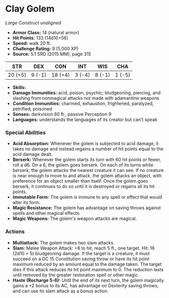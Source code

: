 # Clay Golem

*Large* *Construct* *unaligned*

- **Armor Class:** 14 (natural armor)
- **Hit Points:** 133 (14d10+56)
- **Speed:** walk 20 ft.
- **Challenge Rating:** 9 (5,000 XP)
- **Source:** 5.1 SRD (2015 MM), page 315

| STR | DEX | CON | INT | WIS | CHA |
| --- | --- | --- | --- | --- | --- |
| 20 (+5) | 9 (-1) | 18 (+4) | 3 (-4) | 8 (-1) | 1 (-5) |

- **Skills:** 
- **Damage Immunities:** acid, poison, psychic; bludgeoning, piercing, and slashing from nonmagical attacks not made with adamantine weapons
- **Condition Immunities:** charmed, exhaustion, frightened, paralyzed, petrified, poisoned
- **Senses:** darkvision 60 ft., passive Perception 9
- **Languages:** understands the languages of its creator but can't speak

### Special Abilities

- **Acid Absorption:** Whenever the golem is subjected to acid damage, it takes no damage and instead regains a number of hit points equal to the acid damage dealt.
- **Berserk:** Whenever the golem starts its turn with 60 hit points or fewer, roll a d6. On a 6, the golem goes berserk. On each of its turns while berserk, the golem attacks the nearest creature it can see. If no creature is near enough to move to and attack, the golem attacks an object, with preference for an object smaller than itself. Once the golem goes berserk, it continues to do so until it is destroyed or regains all its hit points.
- **Immutable Form:** The golem is immune to any spell or effect that would alter its form.
- **Magic Resistance:** The golem has advantage on saving throws against spells and other magical effects.
- **Magic Weapons:** The golem's weapon attacks are magical.

### Actions

- **Multiattack:** The golem makes two slam attacks.
- **Slam:** Melee Weapon Attack: +8 to hit, reach 5 ft., one target. Hit: 16 (2d10 + 5) bludgeoning damage. If the target is a creature, it must succeed on a DC 15 Constitution saving throw or have its hit point maximum reduced by an amount equal to the damage taken. The target dies if this attack reduces its hit point maximum to 0. The reduction lasts until removed by the greater restoration spell or other magic.
- **Haste (Recharge 5-6):** Until the end of its next turn, the golem magically gains a +2 bonus to its AC, has advantage on Dexterity saving throws, and can use its slam attack as a bonus action.


